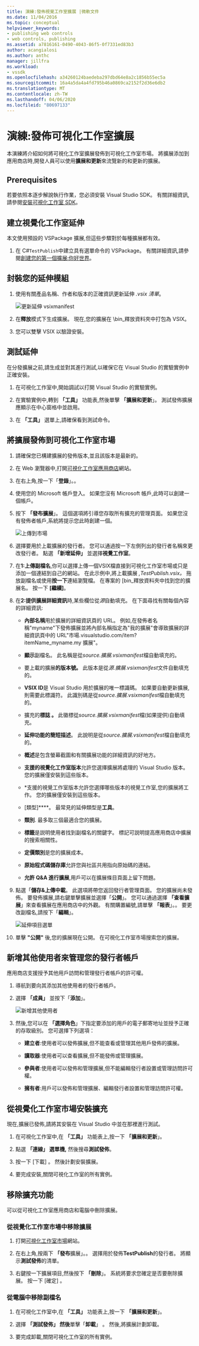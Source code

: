 ```yaml
---
title: 演練:發佈視覺工作室擴展 |微軟文件
ms.date: 11/04/2016
ms.topic: conceptual
helpviewer_keywords:
- publishing web controls
- web controls, publishing
ms.assetid: a7816161-0490-4043-86f5-0f7331ed83b3
author: acangialosi
ms.author: anthc
manager: jillfra
ms.workload:
- vssdk
ms.openlocfilehash: a34260124baedeba297dbd64e8a2c1856b55ec5a
ms.sourcegitcommit: 16a4a5da4a4fd795b46a0869ca2152f2d36e6db2
ms.translationtype: MT
ms.contentlocale: zh-TW
ms.lasthandoff: 04/06/2020
ms.locfileid: "80697133"
---
```

# <a name="walkthrough-publish-a-visual-studio-extension"></a>演練:發佈可視化工作室擴展

本演練將介紹如何將可視化工作室擴展發佈到可視化工作室市場。 將擴展添加到應用商店時,開發人員可以使用**擴展和更新**來流覽新的和更新的擴展。

## <a name="prerequisites"></a>Prerequisites

 若要依照本逐步解說執行作業，您必須安裝 Visual Studio SDK。 有關詳細資訊,請參閱[安裝可視化工作室 SDK](../extensibility/installing-the-visual-studio-sdk.md)。

## <a name="create-a-visual-studio-extension"></a>建立視覺化工作室延伸

本文使用預設的 VSPackage 擴展,但這些步驟對於每種擴展都有效。

1. 在 C#`TestPublish`中建立具有選單命令的 VSPackage。 有關詳細資訊,請參閱[創建您的第一個擴展:你好世界](../extensibility/extensibility-hello-world.md)。

## <a name="package-your-extension"></a>封裝您的延伸模組

1. 使用有關產品名稱、作者和版本的正確資訊更新延伸 *.vsix 清單*。

   ![更新延伸 vsixmanifest](media/update-extension-vsixmanifest.png)

2. 在**釋放**模式下生成擴展。 現在,您的擴展在 \bin_釋放資料夾中打包為 VSIX。

3. 您可以雙擊 VSIX 以驗證安裝。

## <a name="test-the-extension"></a>測試延伸

 在分發擴展之前,請生成並對其進行測試,以確保它在 Visual Studio 的實驗實例中正確安裝。

1. 在可視化工作室中,開始調試以打開 Visual Studio 的實驗實例。

2. 在實驗實例中,轉到 **「工具」** 功能表,然後單擊 **「擴展和更新**」。 測試發佈擴展應顯示在中心窗格中並啟用。

3. 在 **「工具」** 選單上,請確保看到測試命令。

## <a name="publish-the-extension-to-the-visual-studio-marketplace"></a>將擴展發佈到可視化工作室市場

1. 請確保您已構建擴展的發佈版本,並且該版本是最新的。

2. 在 Web 瀏覽器中,打開[可視化工作室應用商店](https://marketplace.visualstudio.com/vs)網站。

3. 在右上角,按一下「**登錄**」。。

4. 使用您的 Microsoft 帳戶登入。 如果您沒有 Microsoft 帳戶,此時可以創建一個帳戶。

5. 按下 **「發布擴展**」。  這個選項將引導您存取所有擴充的管理頁面。 如果您沒有發佈者帳戶,系統將提示您此時創建一個。

   ![上傳到市場](media/upload-to-marketplace.png)

6. 選擇要用於上載擴展的發行者。 您可以通過按一下左側列出的發行者名稱來更改發行者。 點選 **「新增延伸」** 並選擇**視覺工作室**。

7. 在**1:上傳副檔名**,你可以選擇上傳一個VSIX檔直接到可視化工作室市場或只是添加一個連結到自己的網站。 在此示例中,將上載擴展 *,TestPublish.vsix。* 拖放副檔名或使用**按一下**連結瀏覽檔。 在專案的 [bin_釋放資料夾中找到您的擴展名。  按一下 **[繼續]**。

8. 在**2:提供擴展詳細資訊**時,某些欄位從*源*自動填充。 在下面尋找有關每個內容的詳細資訊:

    * **內部名稱**用於擴展的詳細資訊頁的 URL。 例如,在發佈者名稱"myname"下發佈擴展並將內部名稱指定為"我的擴展"會導致擴展的詳細資訊頁中的 URL"市場.visualstudio\.com/item?itemName_myname.my 擴展"。

    * **顯示**副檔名。 此名稱是從*source.擴展.vsixmanifest*檔自動填充的。

    * 要上載的擴展**的版本號。** 此版本是從*源.擴展.vsixmanifest*文件自動填充的。

    * **VSIX ID**是 Visual Studio 用於擴展的唯一標識碼。 如果要自動更新擴展,則需要此標識符。 此識別碼是從*source.擴展.vsixmanifest*檔自動填充的。

    * 擴充的**標誌 。** 此徽標從*source.擴展.vsixmanifest*檔(如果提供)自動填充。

    * **延伸功能的簡短描述**。 此說明是從*source.擴展.vsixmanifest*檔自動填充的。

    * **概述**是包含螢幕截圖和有關擴展功能的詳細資訊的好地方。

    * **支援的視覺化工作室版本**允許您選擇擴展將處理的 Visual Studio 版本。 您的擴展僅安裝到這些版本。

    * *支援的視覺工作室版本允許您選擇哪些版本的視覺工作室,您的擴展將工作。 您的擴展僅安裝到這些版本。

    * [類型]****。 最常見的延伸類型是**工具**。

    * **類別**. 最多取三個最適合您的擴展。

    * **標籤**是説明使用者找到副檔名的關鍵字。 標記可説明提高應用商店中擴展的搜索相關性。

    * **定價類別**是您的擴展成本。

    * **原始程式碼儲存庫**允許您與社區共用指向原始碼的連結。

    * **允許 Q&A 進行擴展**,用戶可以在擴展條目頁面上留下問題。

9. 點選「**儲存&上傳中載**。 此選項將帶您返回發行者管理頁面。 您的擴展尚未發佈。 要發佈擴展,請右鍵單擊擴展並選擇「**公開**」。 您可以通過選擇 **「查看擴展**」來查看擴展在應用商店中的外觀。 有關購置編號,請單擊 **「報表**」。。 要更改副檔名,請按下「**編輯**」。

   ![延伸項目選單](media/extension-entry-menu.png)

10. 單擊 **"公開"** 後,您的擴展現在公開。 在可視化工作室市場搜索您的擴展。

## <a name="add-additional-users-to-manage-your-publisher-account"></a>新增其他使用者來管理您的發行者帳戶

應用商店支援授予其他用戶訪問和管理發行者帳戶的許可權。

1. 導航到要向其添加其他使用者的發行者帳戶。

2. 選擇 **「成員」** 並按下「**添加**」。

   ![新增其他使用者](media/add-users.png)

3. 然後,您可以在 **「選擇角色**」下指定要添加的用戶的電子郵寄地址並授予正確的存取級別。  您可選擇下列選項：

   * **建立者**:使用者可以發佈擴展,但不能查看或管理其他用戶發佈的擴展。

   * **讀取器**:使用者可以查看擴展,但不能發佈或管理擴展。

   * **參與者**:使用者可以發佈和管理擴展,但不能編輯發行者設置或管理訪問許可權。

   * **擁有者**:用戶可以發佈和管理擴展、編輯發行者設置和管理訪問許可權。

## <a name="install-the-extension-from-the-visual-studio-marketplace"></a>從視覺化工作室市場安裝擴充

現在,擴展已發佈,請將其安裝在 Visual Studio 中並在那裡進行測試。

1. 在可視化工作室中,在 **「工具」** 功能表上,按一下 **「擴展和更新**」。

2. 點選 **「連線」 選單機,** 然後搜尋**測試發佈**。

3. 按一下 [下載]  。 然後計劃安裝擴展。

4. 要完成安裝,關閉可視化工作室的所有實例。

## <a name="remove-the-extension"></a>移除擴充功能

可以從可視化工作室應用商店和電腦中刪除擴展。

### <a name="to-remove-the-extension-from-the-visual-studio-marketplace"></a>從視覺化工作室市場中移除擴展

1. 打開[可視化工作室市場](https://marketplace.visualstudio.com/vs)網站。

2. 在右上角,按兩下 **「發布**擴展」。。 選擇用於發佈**TestPublish**的發行者。 將顯示**測試發佈**的清單。

3. 右鍵按一下擴展項目,然後按下 **「刪除**」。 系統將要求您確定是否要刪除擴展。 按一下 [確定]  。

### <a name="to-remove-the-extension-from-your-computer"></a>從電腦中移除副檔名

1. 在可視化工作室中,在 **「工具」** 功能表上,按一下 **「擴展和更新**」。

2. 選擇 **「測試發佈」 然後**單擊「**卸載**」 。 然後,將擴展計劃卸載。

3. 要完成卸載,關閉可視化工作室的所有實例。
